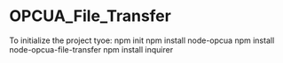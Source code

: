 # OPCUA_File_Transfer

To initialize the project tyoe:
npm init
npm install node-opcua
npm install node-opcua-file-transfer
npm install inquirer
